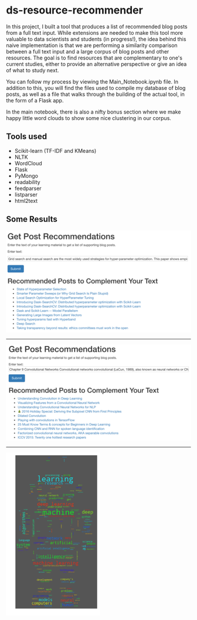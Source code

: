 # ds-resource-recommender

In this project, I built a tool that produces a list of recommended blog posts from a full text input. While extensions are needed to make this tool more valuable to data scientists and students (in progress!), the idea behind this naive implementation is that we are performing a similarity comparison between a full text input and a large corpus of blog posts and other resources.  The goal is to find resources that are complementary to one's current studies, either to provide an alternative perspective or give an idea of what to study next.

You can follow my process by viewing the Main_Notebook.ipynb file. In addition to this, you will find the files used to compile my database of blog posts, as well as a file that walks through the building of the actual tool, in the form of a Flask app.

In the main notebook, there is also a nifty bonus section where we make happy little word clouds to show some nice clustering in our corpus.


## Tools used
+ Scikit-learn (TF-IDF and KMeans)
+ NLTK
+ WordCloud
+ Flask
+ PyMongo
+ readability
+ feedparser
+ listparser
+ html2text


## Some Results

<img src="https://github.com/Mattymar/ds-resource-recommender/blob/master/grid_search_rec.png" width=512>

-----

<img src="https://github.com/Mattymar/ds-resource-recommender/blob/master/cnn_rec.png" width=512>

-----

<img src="https://github.com/Mattymar/ds-resource-recommender/blob/master/robot_cloud_gray.png" width=256>